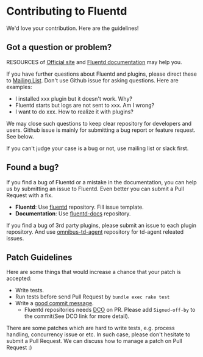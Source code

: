 # Contributing to Fluentd

We'd love your contribution. Here are the guidelines!

## Got a question or problem?

RESOURCES of [Official site](https://www.fluentd.org/) and [Fluentd documentation](https://docs.fluentd.org/) may help you.

If you have further questions about Fluentd and plugins, please direct these to [Mailing List](https://groups.google.com/forum/#!forum/fluentd).
Don't use Github issue for asking questions. Here are examples:

- I installed xxx plugin but it doesn't work. Why?
- Fluentd starts but logs are not sent to xxx. Am I wrong?
- I want to do xxx. How to realize it with plugins?

We may close such questions to keep clear repository for developers and users.
Github issue is mainly for submitting a bug report or feature request. See below.

If you can't judge your case is a bug or not, use mailing list or slack first.

## Found a bug?

If you find a bug of Fluentd or a mistake in the documentation, you can help us by
submitting an issue to Fluentd. Even better you can submit a Pull Request with a fix.

* **Fluentd**: Use [fluentd](https://github.com/fluent/fluentd) repository. Fill issue template.
* **Documentation**: Use [fluentd-docs](https://github.com/fluent/fluentd-docs) repository.

If you find a bug of 3rd party plugins, please submit an issue to each plugin repository.
And use [omnibus-td-agent](https://github.com/treasure-data/omnibus-td-agent) repository for td-agent releated issues.

## Patch Guidelines

Here are some things that would increase a chance that your patch is accepted:

* Write tests.
* Run tests before send Pull Request by `bundle exec rake test`
* Write a [good commit message](http://tbaggery.com/2008/04/19/a-note-about-git-commit-messages.html).
  * Fluentd repositories needs [DCO](https://github.com/apps/dco) on PR. Please add `Signed-off-by` to the commit(See DCO link for more detail).

There are some patches which are hard to write tests, e.g. process handling, concurrency issue or etc.
In such case, please don't hesitate to submit a Pull Request.
We can discuss how to manage a patch on Pull Request :)
